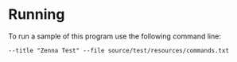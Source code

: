 # Running
To run a sample of this program use the following command line:
    
    --title "Zenna Test" --file source/test/resources/commands.txt

